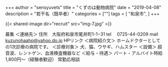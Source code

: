 +++
author = "sensyuvets"
title = "くずのは動物病院"
date = "2019-04-08"
description = "若干名（既卒者）"
categories = [""]
tags = [
    "和泉市",
]
+++

{{< shared-image dir="recruit" src="img-7.jpg" >}}

募集
＜連絡先＞
住所　大阪府和泉市尾井町1-1−31
tel 　0725-44-0209
mail　kuzunohaahp@yahoo.do.jp
HPリンク
＜病院紹介文＞
ホームドクターとしての1次診療の病院です。
＜診療対象＞
犬、猫、ウサギ、ハムスター
＜設備＞
超音波、レントゲン、血液検査機器など
＜給与・待遇＞
パート・アルバイト時給1,800円～（経験者歓迎）
常勤応相談